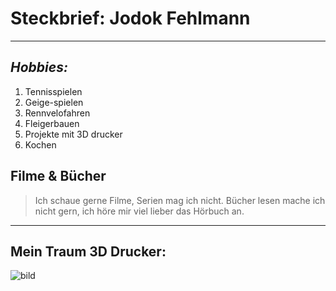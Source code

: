 # Steckbrief: Jodok Fehlmann
---
## *Hobbies:*
1) Tennisspielen
1) Geige-spielen
1) Rennvelofahren
1) Fleigerbauen
1) Projekte mit 3D drucker 
1) Kochen

## **Filme & Bücher**
>Ich schaue gerne Filme, Serien mag ich nicht. Bücher lesen mache ich nicht gern, ich höre mir viel lieber das Hörbuch an. 
***
## Mein Traum 3D Drucker:
![bild](https://3ddruckkaufhaus.de/3748-tm_thickbox_default/3d-drucker-formlabs-form-2-sla-3d-drucker-standard-set.jpg)

